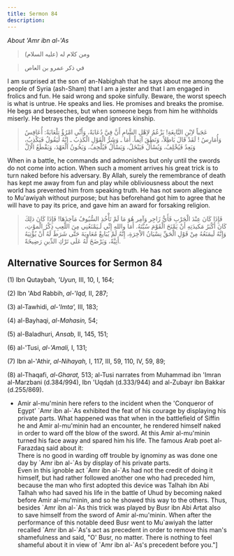 ```yaml
---
title: Sermon 84
description: 
---
```


*About 'Amr ibn al-'As*

> ومن كلام له (عليه السلام)

> في ذكر عمرو بن العاص

I am surprised at the son of an-Nabighah that he says about me among the
people of Syria (ash-Sham) that I am a jester and that I am engaged in
frolics and fun. He said wrong and spoke sinfully. Beware, the worst
speech is what is untrue. He speaks and lies. He promises and breaks the
promise. He begs and beseeches, but when someone begs from him he
withholds miserly. He betrays the pledge and ignores kinship.

> عَجَباً لاِبْنِ النَّابِغَةِ! يَزْعُمُ لاِهْلِ الشَّامِ أَنَّ فِيَّ دُعَابَةً، وَأَنِّي امْرُؤٌ تِلْعَابَةٌ:
> أُعَافِسُ وَأُمَارِسُ ! لَقَدْ قَالَ بَاطِلاً، وَنَطَقَ آثِماً. أَمَا ـ وَشَرُّ الْقَوْلِ الْكَذِبُ ـ إِنَّهُ
> لَيَقُولُ فَيَكْذِبُ، وَيَعِدُ فَيُخْلِفُ، وَيُسْأَلُ فَيَبْخَلُ، وَيَسْأَلُ فَيُلْحِفُ، وَيَخُونُ الْعَهْدَ، وَيَقْطَعُ
> الْاِلَّ

When in a battle, he commands and admonishes but only until the swords
do not come into action. When such a moment arrives his great trick is
to turn naked before his adversary. By Allah, surely the remembrance of
death has kept me away from fun and play while obliviousness about the
next world has prevented him from speaking truth. He has not sworn
allegiance to Mu'awiyah without purpose; but has beforehand got him to
agree that he will have to pay its price, and gave him an award for
forsaking religion.

> فَإِذَا كَانَ عِنْدَ الْحَرْبِ فَأَيُّ زَاجِر وَآمِر هُوَ مَا لَمْ تَأْخُذِ السُّيُوفُ مَآخِذَهَا! فَإِذَا كَانَ
> ذلِكَ كَانَ أَكْبَرُ مَكيدَتِهِ أَنْ يَمْنَحَ الْقَوْمَ سُبَّتَهُ. أَمَا واللهِ إِنِّي لَـيَمْنَعُنِي مِنَ
> اللَّعِبِ ذِكْرُ الْموْتِ، وَإِنَّهُ لَيمَنَعُهُ مِنْ قَوْلِ الْحَقِّ نِسْيَانُ الاْخِرَةِ، إِنَّهُ لَمْ يُبَايعْ
> مُعَاوِيَةَ حَتَّى شَرَطَ لَهُ أَنْ يُؤْتِيَهُ أَتِيَّةً، وَيَرْضَخَ لَهُ عَلَى تَرْكِ الدِّينِ رَضِيخَةً.

## Alternative Sources for Sermon 84

\(1\) Ibn Qutaybah, *'Uyun,* III, 10, I, 164;

\(2\) Ibn 'Abd Rabbih, *al-'Iqd,* II, 287;

\(3\) al-Tawhidi, *al-\'Imta',* III, 183;

\(4\) al-Bayhaqi, *al-Mahasin,* 54;

\(5\) al-Baladhuri, *Ansab,* II, 145, 151;

\(6\) al-\'Tusi, *al-\'Amali,* I, 131;

\(7\) Ibn al-\'Athir, *al-Nihayah,* I, 117, III, 59, 110, IV, 59, 89;

\(8\) al-Thaqafi, *al-Gharat,* 513; al-Tusi narrates from Muhammad ibn
'Imran al-Marzbani (d.384/994), Ibn 'Uqdah (d.333/944) and al-Zubayr ibn
Bakkar (d.255/869).

-  Amir al-mu\'minin
    here refers to the incident when the \'Conqueror of Egypt\' \`Amr
    ibn al-\`As exhibited the feat of his courage by displaying his
    private parts. What happened was that when in the battlefield of
    Siffin he and Amir al-mu\'minin had an encounter, he rendered
    himself naked in order to ward off the blow of the sword. At this
    Amir al-mu\'minin turned his face away and spared him his life. The
    famous Arab poet al-Farazdaq said about it:\
    There is no good in warding off trouble by ignominy as was done one
    day by \`Amr ibn al-\`As by display of his private parts.\
    Even in this ignoble act \`Amr ibn al-\`As had not the credit of
    doing it himself, but had rather followed another one who had
    preceded him, because the man who first adopted this device was
    Talhah ibn Abi Talhah who had saved his life in the battle of Uhud
    by becoming naked before Amir al-mu\'minin, and so he showed this
    way to the others. Thus, besides \`Amr ibn al-\`As this trick was
    played by Busr ibn Abi Artat also to save himself from the sword of
    Amir al-mu\'minin. When after the performance of this notable deed
    Busr went to Mu\`awiyah the latter recalled \`Amr ibn al-\`As\'s act
    as precedent in order to remove this man\'s shamefulness and said,
    \"O\' Busr, no matter. There is nothing to feel shameful about it in
    view of \`Amr ibn al-\`As\'s precedent before
    you.\"]